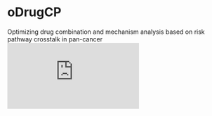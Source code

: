 # oDrugCP
Optimizing drug combination and mechanism analysis based on risk pathway crosstalk in pan-cancer
![image](https://github.com/ouqiyjl/oDrugCP/blob/main/Figure%201.pdf)
